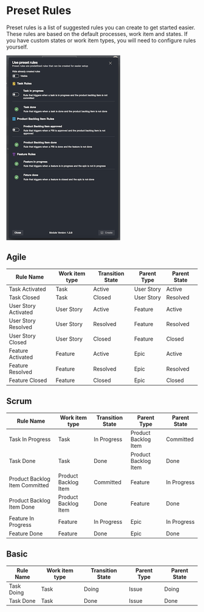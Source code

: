 # Preset Rules

Preset rules is a list of suggested rules you can create to get started easier. These rules are based on the default processes, work item and states. If you have custom states or work item types, you will need to configure rules yourself.

![rule-presets](./images/preset-rules.png)

## Agile

| Rule Name            | Work item type | Transition State | Parent Type | Parent State |
| -------------------- | -------------- | ---------------- | ----------- | ------------ |
| Task Activated       | Task           | Active           | User Story  | Active       |
| Task Closed          | Task           | Closed           | User Story  | Resolved     |
| User Story Activated | User Story     | Active           | Feature     | Active       |
| User Story Resolved  | User Story     | Resolved         | Feature     | Resolved     |
| User Story Closed    | User Story     | Closed           | Feature     | Closed       |
| Feature Activated    | Feature        | Active           | Epic        | Active       |
| Feature Resolved     | Feature        | Resolved         | Epic        | Resolved     |
| Feature Closed       | Feature        | Closed           | Epic        | Closed       |

## Scrum

| Rule Name                      | Work item type       | Transition State | Parent Type          | Parent State |
| ------------------------------ | -------------------- | ---------------- | -------------------- | ------------ |
| Task In Progress               | Task                 | In Progress      | Product Backlog Item | Committed    |
| Task Done                      | Task                 | Done             | Product Backlog Item | Done         |
| Product Backlog Item Committed | Product Backlog Item | Committed        | Feature              | In Progress  |
| Product Backlog Item Done      | Product Backlog Item | Done             | Feature              | Done         |
| Feature In Progress            | Feature              | In Progress      | Epic                 | In Progress  |
| Feature Done                   | Feature              | Done             | Epic                 | Done         |

## Basic

| Rule Name  | Work item type | Transition State | Parent Type | Parent State |
| ---------- | -------------- | ---------------- | ----------- | ------------ |
| Task Doing | Task           | Doing            | Issue       | Doing        |
| Task Done  | Task           | Done             | Issue       | Done         |
